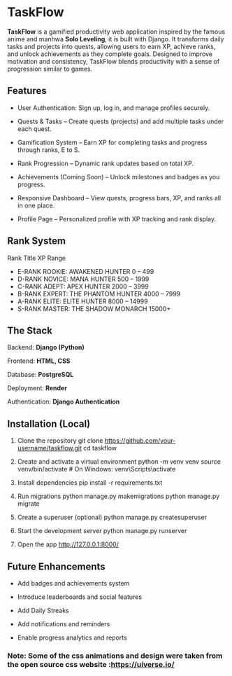# TaskFlow #

**TaskFlow** is a gamified productivity web application inspired by the famous anime and manhwa **Solo Leveling**, it is built with Django. It transforms daily tasks and projects into quests, allowing users to earn XP, achieve ranks, and unlock achievements as they complete goals. Designed to improve motivation and consistency, TaskFlow blends productivity with a sense of progression similar to games.

## Features ##

- User Authentication: Sign up, log in, and manage profiles securely.

- Quests & Tasks – Create quests (projects) and add multiple tasks under each quest.

- Gamification System – Earn XP for completing tasks and progress through ranks, E to S.

- Rank Progression – Dynamic rank updates based on total XP.

- Achievements (Coming Soon) – Unlock milestones and badges as you progress.

- Responsive Dashboard – View quests, progress bars, XP, and ranks all in one place.

- Profile Page – Personalized profile with XP tracking and rank display.

## Rank System ##
Rank Title	                    XP Range
- E-RANK ROOKIE: AWAKENED HUNTER	0 – 499
- D-RANK NOVICE: MANA HUNTER	500 – 1999
- C-RANK ADEPT: APEX HUNTER	2000 – 3999
- B-RANK EXPERT: THE PHANTOM HUNTER	4000 – 7999
- A-RANK ELITE: ELITE HUNTER	8000 – 14999
- S-RANK MASTER: THE SHADOW MONARCH	15000+

## The Stack ##

Backend: **Django (Python)**

Frontend: **HTML, CSS**

Database: **PostgreSQL**

Deployment: **Render**

Authentication: **Django Authentication**

## Installation (Local) ##
1. Clone the repository
git clone https://github.com/your-username/taskflow.git
cd taskflow

2. Create and activate a virtual environment
python -m venv venv
source venv/bin/activate   # On Windows: venv\Scripts\activate

3. Install dependencies
pip install -r requirements.txt

4. Run migrations
python manage.py makemigrations
python manage.py migrate

5. Create a superuser (optional)
python manage.py createsuperuser

6. Start the development server
python manage.py runserver

7. Open the app
http://127.0.0.1:8000/


## Future Enhancements ##

 - Add badges and achievements  system

 - Introduce leaderboards and social features

 - Add Daily Streaks

 - Add notifications and reminders

 - Enable progress analytics and reports

### Note: Some of the css animations and design were taken from the open source css website :https://uiverse.io/ ###